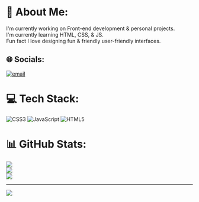 # 💫 About Me:
I'm currently working on Front-end development & personal projects.<br>I'm currently learning HTML, CSS, & JS.<br>Fun fact I love designing fun & friendly user-friendly interfaces.


## 🌐 Socials:
[![email](https://img.shields.io/badge/Email-D14836?logo=gmail&logoColor=white)](mailto:ebtihalahmed28@gmail.com) 

# 💻 Tech Stack:
![CSS3](https://img.shields.io/badge/css3-%231572B6.svg?style=for-the-badge&logo=css3&logoColor=white) ![JavaScript](https://img.shields.io/badge/javascript-%23323330.svg?style=for-the-badge&logo=javascript&logoColor=%23F7DF1E) ![HTML5](https://img.shields.io/badge/html5-%23E34F26.svg?style=for-the-badge&logo=html5&logoColor=white)
# 📊 GitHub Stats:
![](https://github-readme-stats.vercel.app/api?username=Ebtihal28&theme=dark&hide_border=false&include_all_commits=false&count_private=false)<br/>
![](https://nirzak-streak-stats.vercel.app/?user=Ebtihal28&theme=dark&hide_border=false)<br/>
![](https://github-readme-stats.vercel.app/api/top-langs/?username=Ebtihal28&theme=dark&hide_border=false&include_all_commits=false&count_private=false&layout=compact)

---
[![](https://visitcount.itsvg.in/api?id=Ebtihal28&icon=0&color=0)](https://visitcount.itsvg.in)

<!-- Proudly created with GPRM ( https://gprm.itsvg.in ) -->

